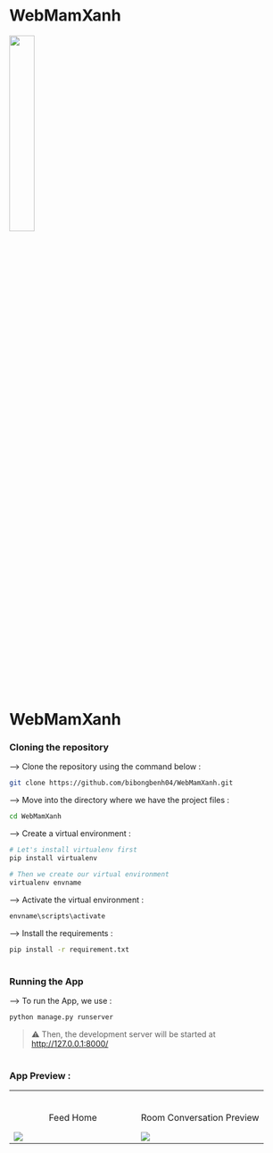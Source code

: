 # WebMamXanh<div align="center">
<img width="30%" src="https://image.phunuonline.com.vn/news/2018/20180501/fckimage/126828_32a-271110234.jpg">

# WebMamXanh
</div>

### Cloning the repository

--> Clone the repository using the command below :
```bash
git clone https://github.com/bibongbenh04/WebMamXanh.git

```

--> Move into the directory where we have the project files : 
```bash
cd WebMamXanh

```

--> Create a virtual environment :
```bash
# Let's install virtualenv first
pip install virtualenv

# Then we create our virtual environment
virtualenv envname

```

--> Activate the virtual environment :
```bash
envname\scripts\activate

```

--> Install the requirements :
```bash
pip install -r requirement.txt

```

#

### Running the App

--> To run the App, we use :
```bash
python manage.py runserver

```

> ⚠ Then, the development server will be started at http://127.0.0.1:8000/

#

### App Preview :

<table width="100%"> 
<tr>
<td width="50%">      
&nbsp; 
<br>
<p align="center">
  Feed Home
</p>
<img src="https://user-images.githubusercontent.com/72341453/134747262-0a92233d-8010-40f8-84c5-8d94895aac44.PNG">
</td> 
<td width="50%">
<br>
<p align="center">
  Room Conversation Preview
</p>
<img src="https://user-images.githubusercontent.com/72341453/134747155-3ca5b55f-b064-4741-aeae-abe90bddf41e.PNG">  
</td>
</table>

